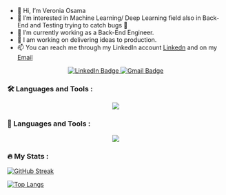 - 👋 Hi, I’m Veronia Osama
- 👀 I’m interested in Machine Learning/ Deep Learning field also in Back-End and Testing trying to catch bugs 🐞
- 🌱 I’m currently working as a Back-End Engineer.
- 💞️ I am working on delivering ideas to production.
- 📫 You can reach me through my LinkedIn account [Linkedn](https://www.linkedin.com/in/veronia-osama-15733b160/) and on my [Email](veronia.osama20@gmail.com)

<!---
VeroZaki/VeroZaki is a ✨ special ✨ repository because its `README.md` (this file) appears on your GitHub profile.
You can click the Preview link to take a look at your changes.
--->

<div id="badges" align="center">
  <a href="https://www.linkedin.com/in/veronia-osama-15733b160/">
    <img src="https://img.shields.io/badge/LinkedIn-blue?style=for-the-badge&logo=linkedin&logoColor=white" alt="LinkedIn Badge"/>
  </a>
  <a href="veronia.osama20@gmail.com">
    <img src="https://img.shields.io/badge/Gmail-white?style=for-the-badge&logo=gmail&logoColor=red" alt="Gmail Badge"/>
  </a>
</div>
<div id="views" align="center">
  <img src="https://komarev.com/ghpvc/?username=VeroZaki&style=flat-square&color=blue" alt=""/>
</div>

### :hammer_and_wrench: Languages and Tools :
<p align="center">
  <a href="https://skillicons.dev">
    <img src="https://skillicons.dev/icons?i=java,c,cpp,py,js,nodejs,ruby,rails,redis,docker,gcp,git,github,gitlab,kubernetes,linux,mysql,mongodb,postgres" />
  </a>
</p>

### 🧠 Languages and Tools :
<p align="center">
  <a href="https://skillicons.dev">
    <img src="https://skillicons.dev/icons?i=tensorflow,pytorch,opencv" />
  </a>
</p>

### :fire: My Stats :
[![GitHub Streak](http://github-readme-streak-stats.herokuapp.com?user=VeroZaki&theme=dark&background=000000)](https://git.io/streak-stats)

[![Top Langs](https://github-readme-stats.vercel.app/api/top-langs/?user=VeroZaki&layout=compact&theme=vision-friendly-dark)](https://github.com/anuraghazra/github-readme-stats)
